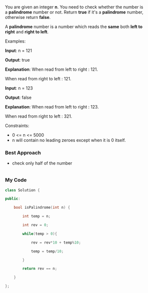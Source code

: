 You are given an integer **n**. You need to check whether the number is a **palindrome** number or not. Return **true** if it's a **palindrome** number, otherwise return **false**.

  

A **palindrome** number is a number which reads the **same** both **left to right** and **right to left**.

Examples:

**Input**: n = 121

**Output**: true

**Explanation**: When read from left to right : 121.

When read from right to left : 121.

**Input**: n = 123

**Output**: false

**Explanation**: When read from left to right : 123.

When read from right to left : 321.

Constraints:

- 0 <= n <= 5000
- n will contain no leading zeroes except when it is 0 itself.

### Best Approach
- check only half of the number
```cpp

```
### My Code
```cpp
class Solution {

public:

    bool isPalindrome(int n) {

        int temp = n;

        int rev = 0;

        while(temp > 0){

            rev = rev*10 + temp%10;

            temp = temp/10;

        }

        return rev == n;

    }

};
```